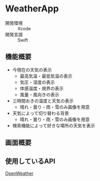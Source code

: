 # WeatherApp

<dl>
  <dt>開発環境</dt>
  <dd>Xcode</dd>
  <dt>開発言語</dt>
  <dd>Swift</dd>
</dl>

## 機能概要
* 今現在の天気の表示
  * 最高気温・最低気温の表示
  * 気圧・湿度の表示
  * 体感温度・視界の表示
  * 風量・風向きの表示
* 三時間おきの温度と天気の表示
  * 晴れ・曇り・雨・雪のみ画像を用意
* 天気によって切り替わる背景
  * 晴れ・曇り・雨・雪のみ画像を用意
* 検索機能によって好きな場所の天気を表示

## 画面概要

## 使用しているAPI
[OpenWeather](https://openweathermap.org/api)
